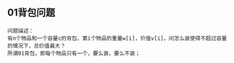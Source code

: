 ## 01背包问题
```
问题描述：
有n个物品和一个容量c的背包，第i个物品的重量w[i]，价值v[i]，问怎么装使得不超过容量的情况下，总价值最大？
所谓01背包，即每个物品只有一个，要么装，要么不装；
```

